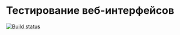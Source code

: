 # Тестирование веб-интерфейсов
[![Build status](https://ci.appveyor.com/api/projects/status/e2hxqrsfcm783ful?svg=true)](https://ci.appveyor.com/project/PavelPyanykh/aqa-31-hw-3-1-web)

